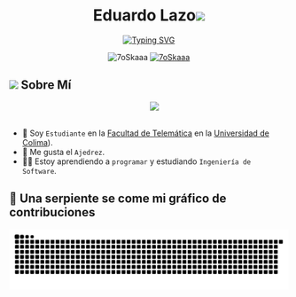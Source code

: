<h1 align="center">Eduardo Lazo<img src="https://media.giphy.com/media/hvRJCLFzcasrR4ia7z/giphy.gif" width="35"></h1>
<p align="center">
<a href="https://github.com/TheEdu28"><img src="https://readme-typing-svg.demolab.com?font=Fira+Code&size=24&pause=1000&color=F9EE14&center=true&vCenter=true&random=false&width=435&height=54&lines=%C2%A1Soy+Eduardo+Lazo!;Estudiante;Ingenier%C3%ADa+de+Software;Aprendiendo+a+Programar+%3AP" alt="Typing SVG" /></a>


<br>

<p align="center"> 
	<img src="https://komarev.com/ghpvc/?username=7oSkaaa&label=Profile%20views&color=0047AB&style=plastic?" alt="7oSkaaa" height=25px, width=160px/> 
	<!---
		<a href = "https://commits.top/egypt.html" target="_blank">
			<img src="https://aktive.tk/egypt/7oSkaaa?color=red" alt="Most Active Users" target="_blank" height=25px, width=250px/> 
		</a>
	-->
	<a href = "https://commits.top/egypt.html" target="_blank">
		<img src="https://enfsgag3ayy6w9q.m.pipedream.net/&style=plastic" alt="7oSkaaa" target="_blank" height=25px, width=250px/> 
	</a>

</p>

	
## <picture><img src = "https://github.com/7oSkaaa/7oSkaaa/blob/main/Images/about_me.gif?raw=true" width = 50px></picture> Sobre Mí

<picture> <img align="right" src="https://github.com/7oSkaaa/7oSkaaa/blob/main/Images/Right_Side.gif?raw=true" width = 250px></picture>

<br><br>

- 🏫 Soy `Estudiante` en la [Facultad de Telemática](https://telematicanet.ucol.mx/) en la [Universidad de Colima](https://www.ucol.mx/)).
- 👻 Me gusta el `Ajedrez`.
- 🧑‍🎓 Estoy aprendiendo a `programar` y estudiando `Ingeniería de Software`.


## 🐍  Una serpiente se come mi gráfico de contribuciones
	
<p align = "center">
	<img src = "https://github.com/7oSkaaa/7oSkaaa/blob/output/github-contribution-grid-snake.svg?" alt = "Snake Game"/>
</p>
